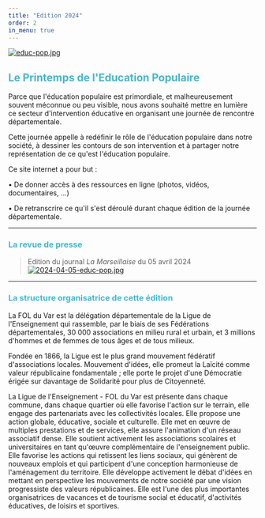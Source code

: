```yaml
---
title: "Edition 2024"
order: 2
in_menu: true
---
```

[![educ-pop.jpg](https://i.postimg.cc/0yRRnqrB/educ-pop.jpg)](https://postimg.cc/hfr546LL)

## <span style="color: #3FB8D3">Le Printemps de l'Education Populaire</span>

Parce que l'éducation populaire est primordiale, et malheureusement souvent méconnue ou peu visible, nous avons souhaité mettre en lumière ce secteur d'intervention éducative en organisant une journée de rencontre départementale.

Cette journée appelle à redéfinir le rôle de l'éducation populaire dans notre société, à dessiner les contours de son intervention et à partager notre représentation de ce qu'est l'éducation populaire.

Ce site internet a pour but :

•	De donner accès à des ressources en ligne (photos, vidéos, documentaires, ...)

•	De retranscrire ce qu'il s'est déroulé durant chaque édition de la journée départementale.

---

###  <span style="color: #3FB8D3">La revue de presse</span>

> Edition du journal _La Marseillaise_ du 05 avril 2024
[![2024-04-05-educ-pop.jpg](https://i.postimg.cc/wTSCCkWc/2024-04-05-educ-pop.jpg)](https://postimg.cc/zVF2WTYV) 

----

###  <span style="color: #3FB8D3">La structure organisatrice de cette édition</span>

<span style="text-justify">La FOL du Var est la délégation départementale de la Ligue de l'Enseignement qui rassemble, par le biais de ses Fédérations départementales, 30 000 associations en milieu rural et urbain, et 3 millions d'hommes et de femmes de tous âges et de tous milieux.

Fondée en 1866, la Ligue est le plus grand mouvement fédératif d'associations locales. Mouvement d'idées, elle promeut la Laïcité comme valeur républicaine fondamentale ; elle porte le projet d'une Démocratie érigée sur davantage de Solidarité pour plus de Citoyenneté.

La Ligue de l'Enseignement - FOL du Var est présente dans chaque commune, dans chaque quartier où elle favorise l'action sur le terrain, elle engage des partenariats avec les collectivités locales. Elle propose une action globale, éducative, sociale et culturelle. Elle met en œuvre de multiples prestations et de services, elle assure l'animation d'un réseau associatif dense. Elle soutient activement les associations scolaires et universitaires en tant qu'œuvre complémentaire de l'enseignement public. Elle favorise les actions qui retissent les liens sociaux, qui génèrent de nouveaux emplois et qui participent d'une conception harmonieuse de l'aménagement du territoire. Elle développe activement le débat d'idées en mettant en perspective les mouvements de notre société par une vision progressiste des valeurs républicaines. Elle est l'une des plus importantes organisatrices de vacances et de tourisme social et éducatif, d'activités éducatives, de loisirs et sportives. </span> 